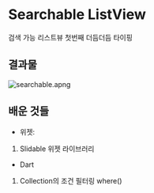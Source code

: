 # Searchable ListView
검색 가능 리스트뷰 첫번째 더듬더듬 타이핑

## 결과물

 ![searchable.apng](searchable.apng)


## 배운 것들

* 위젯:
1. Slidable 위젯 라이브러리

* Dart
1. Collection의 조건 필터링 where()
